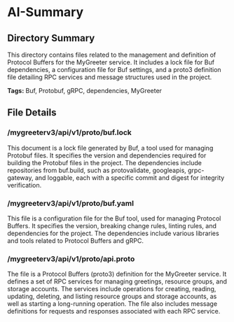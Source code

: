 # AI-Summary
## Directory Summary
This directory contains files related to the management and definition of Protocol Buffers for the MyGreeter service. It includes a lock file for Buf dependencies, a configuration file for Buf settings, and a proto3 definition file detailing RPC services and message structures used in the project.

**Tags:** Buf, Protobuf, gRPC, dependencies, MyGreeter

## File Details
    
### /mygreeterv3/api/v1/proto/buf.lock
This document is a lock file generated by Buf, a tool used for managing Protobuf files. It specifies the version and dependencies required for building the Protobuf files in the project. The dependencies include repositories from buf.build, such as protovalidate, googleapis, grpc-gateway, and loggable, each with a specific commit and digest for integrity verification.

### /mygreeterv3/api/v1/proto/buf.yaml
This file is a configuration file for the Buf tool, used for managing Protocol Buffers. It specifies the version, breaking change rules, linting rules, and dependencies for the project. The dependencies include various libraries and tools related to Protocol Buffers and gRPC.

### /mygreeterv3/api/v1/proto/api.proto
The file is a Protocol Buffers (proto3) definition for the MyGreeter service. It defines a set of RPC services for managing greetings, resource groups, and storage accounts. The services include operations for creating, reading, updating, deleting, and listing resource groups and storage accounts, as well as starting a long-running operation. The file also includes message definitions for requests and responses associated with each RPC service.
